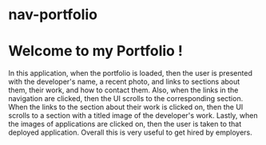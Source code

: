 # nav-portfolio

# Welcome to my Portfolio !
In this application, when the portfolio is loaded, then the user is presented with the developer's name, a recent photo, and links to sections about them, their work, and how to contact them. Also, when the links in the navigation are clicked, then the UI scrolls to the corresponding section. When the links to the section about their work is clicked on, then the UI scrolls to a section with a titled image of the developer's work.
Lastly, when the images of applications are clicked on, then the user is taken to that deployed application. Overall this is very useful to get hired by employers.
